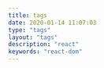 ```yaml
---
title: tags
date: 2020-01-14 11:07:03
type: "tags"
layout: "tags"
description: "react"
keywords: "react-dom"
---
```

